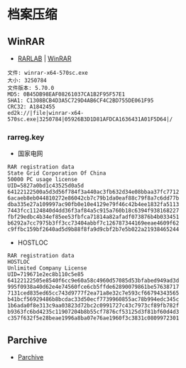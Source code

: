 # 档案压缩

## WinRAR

- [RARLAB](https://www.rarlab.com/) | [WinRAR](https://www.win-rar.com/)

```
文件: winrar-x64-570sc.exe
大小: 3250784
文件版本: 5.70.0
MD5: 0B45DB98EAF08261037CA1B2F95F57E1
SHA1: C1308BCB4D3A5C729D4AB6CF4C2BD755DE061F95
CRC32: A1842455
ed2k://|file|winrar-x64-570sc.exe|3250784|05926B3D1D81AFDCA1636431A01F5D64|/
```

### rarreg.key

- 国家电网

```
RAR registration data
State Grid Corporation Of China
50000 PC usage license
UID=5827a0bd1c43525d0a5d
64122122500a5d3d56f784f3a440ac3fb632d34e08bbaa37fc7712
6acaeb8eb044810272e86042cb7c79b1da0eaf88c79f8a7c6dd77b
dba335e27a109997ac90fb0e10e4129e79f46c42b4ee1832fa5113
7443fcc1124840d4dd36f3af84a5c915a760b18c6394f938168227
fbf29edbc4b34ef85ee53fbfca71814a82afadf073876b4b033451
b6292a7cc7975b3ff3cc73404abbf7c126787344169eeae4609f62
c9ffbc159bf2640ad5d9b88f8fa9d9cbf2b7e5b022a21938465244
```

- HOSTLOC

```
RAR registration data
HOSTLOC
Unlimited Company License
UID=719671e2ec8b110c5e85
64122122505e8540f6cc9e60a58c4960d57085d53bfabed949ad3d
995f0938a40d62e4e74560fce6cb5ffde62890079861be57638717
7131ced835ed65cc743d9777f2ea71a8e32c7e593cf66794343565
b41bcf56929486b8bcdac33d50ecf7739960855ac78b994edc345c
1b6ada0f8e313c9aa03823d72bc2c0991727c43c7973cf89fb782f
b9363fc6bd4235c11907204b8b55cf7876cf53125d3f81bf60d4d3
c357f632f5e28beae1996a8ba07e76ae1960f3c3831c0809972301
```

## Parchive

- [Parchive](https://parchive.github.io/)

